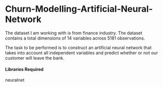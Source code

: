 # Churn-Modelling-Artificial-Neural-Network

The dataset I am working with is from finance industry.  The dataset contains a total dimensions of 14 variables across 5181 observations.

The task to be performed is to construct an artificial neural network that takes into account all independent variables and predict whether or not our 
customer will leave the bank.

#### Libraries Required
neuralnet

